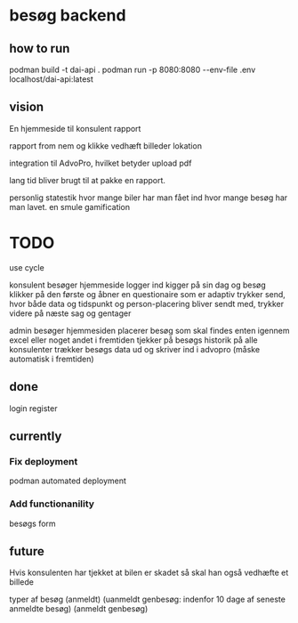 # besøg backend

## how to run

podman build -t dai-api .
podman run -p 8080:8080 --env-file .env localhost/dai-api:latest

## vision

En hjemmeside til konsulent rapport

rapport from nem og klikke
vedhæft billeder
lokation

integration til AdvoPro, hvilket betyder upload pdf

lang tid bliver brugt til at pakke en rapport.

personlig statestik
hvor mange biler har man fået ind
hvor mange besøg har man lavet.
en smule gamification

# TODO

use cycle

konsulent besøger hjemmeside
logger ind
kigger på sin dag og besøg
klikker på den første og åbner en questionaire som er adaptiv
trykker send, hvor både data og tidspunkt og person-placering bliver sendt med,
trykker videre på næste sag og gentager

admin besøger hjemmesiden
placerer besøg som skal findes enten igennem excel eller noget andet i fremtiden
tjekker på besøgs historik på alle konsulenter
trækker besøgs data ud og skriver ind i advopro (måske automatisk i fremtiden)

## done

login
register

## currently

### Fix deployment

podman
automated deployment

### Add functionanility

besøgs form

## future

Hvis konsulenten har tjekket at bilen er skadet så skal han også vedhæfte et billede

typer af besøg (anmeldt) (uanmeldt genbesøg: indenfor 10 dage af seneste anmeldte besøg) (anmeldt genbesøg)
